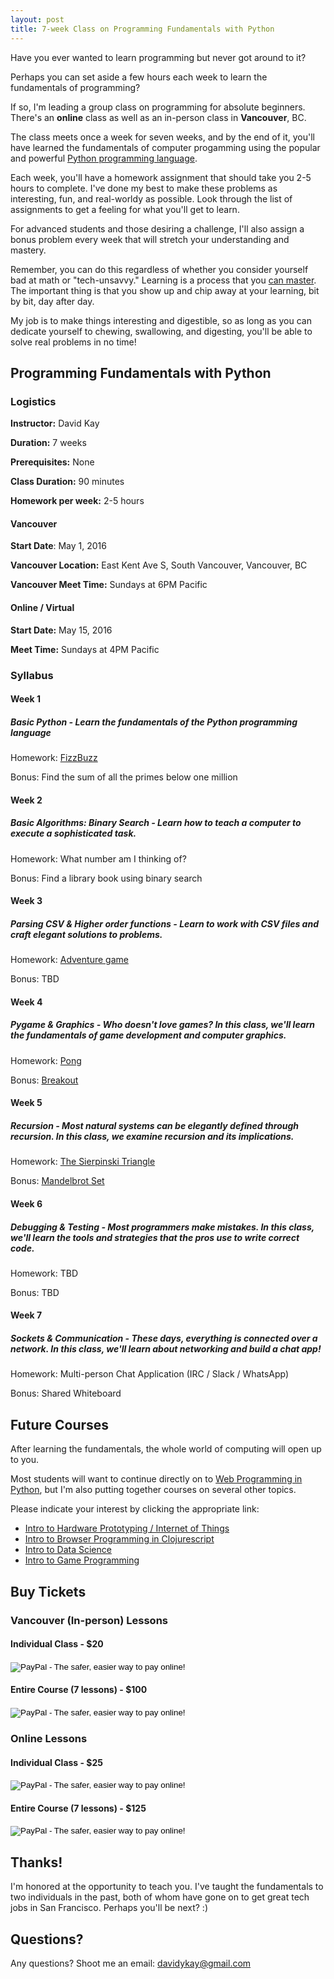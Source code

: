 ```yaml
---
layout: post
title: 7-week Class on Programming Fundamentals with Python
---
```


Have you ever wanted to learn programming but never got around to it?

Perhaps you can set aside a few hours each week to learn the fundamentals of programming?

If so, I'm leading a group class on programming for absolute beginners. There's an **online** class as well as an in-person class in **Vancouver**, BC.

The class meets once a week for seven weeks, and by the end of it, you'll have learned the fundamentals of computer progamming using the popular and powerful [Python programming language](https://en.wikipedia.org/wiki/Python_(programming_language)).

Each week, you'll have a homework assignment that should take you 2-5 hours to complete. I've done my best to make these problems as interesting, fun, and real-worldy as possible. Look through the list of assignments to get a feeling for what you'll get to learn.

For advanced students and those desiring a challenge, I'll also assign a bonus problem every week that will stretch your understanding and mastery. 

Remember, you can do this regardless of whether you consider yourself bad at math or "tech-unsavvy."
Learning is a process that you [can master](http://www.amazon.com/dp/039916524X/ref=r_soa_w_d).
The important thing is that you show up and chip away at your learning, bit by bit, day after day.

My job is to make things interesting and digestible, so as long as you can dedicate yourself to chewing, swallowing, and digesting, you'll be able to solve real problems in no time!

## Programming Fundamentals with Python

### Logistics

**Instructor:** David Kay

**Duration:** 7 weeks

**Prerequisites:** None

**Class Duration:** 90 minutes

**Homework per week:** 2-5 hours

#### Vancouver

**Start Date**: May 1, 2016

**Vancouver Location:** East Kent Ave S, South Vancouver, Vancouver, BC

**Vancouver Meet Time:** Sundays at 6PM Pacific

#### Online / Virtual

**Start Date:** May 15, 2016

**Meet Time:** Sundays at 4PM Pacific

### Syllabus

#### Week 1

##### Basic Python - Learn the fundamentals of the Python programming language

Homework: [FizzBuzz](https://en.wikipedia.org/wiki/Fizz_buzz)

Bonus: Find the sum of all the primes below one million

#### Week 2

##### Basic Algorithms: Binary Search - Learn how to teach a computer to execute a sophisticated task.

Homework: What number am I thinking of?

Bonus: Find a library book using binary search

#### Week 3

##### Parsing CSV & Higher order functions - Learn to work with CSV files and craft elegant solutions to problems.

Homework: [Adventure game](https://en.wikipedia.org/wiki/Interactive_fiction)

Bonus: TBD

#### Week 4

##### Pygame & Graphics - Who doesn't love games? In this class, we'll learn the fundamentals of game development and computer graphics.

Homework: [Pong](https://en.wikipedia.org/wiki/Pong)

Bonus: [Breakout](https://en.wikipedia.org/wiki/Breakout_(video_game))

#### Week 5 

##### Recursion - Most natural systems can be elegantly defined through recursion. In this class, we examine recursion and its implications.

Homework: [The Sierpinski Triangle](https://en.wikipedia.org/wiki/Sierpinski_triangle)

Bonus: [Mandelbrot Set](https://en.wikipedia.org/wiki/Mandlebrot_set)

#### Week 6

##### Debugging & Testing - Most programmers make mistakes. In this class, we'll learn the tools and strategies that the pros use to write correct code.

Homework: TBD

Bonus: TBD

#### Week 7

##### Sockets & Communication - These days, everything is connected over a network. In this class, we'll learn about networking and build a chat app!

Homework: Multi-person Chat Application (IRC / Slack / WhatsApp)

Bonus: Shared Whiteboard

## Future Courses

After learning the fundamentals, the whole world of computing will open up to you.

Most students will want to continue directly on to [Web Programming in Python](/Intro-to-Web-Programming-With-Python), but I'm also putting together courses on several other topics. 

Please indicate your interest by clicking the appropriate link:

* [Intro to Hardware Prototyping / Internet of Things](/Internet-of-Things-With-Python)
* [Intro to Browser Programming in Clojurescript](/Intro-to-Browser-Programming-With-Clojurescript)
* [Intro to Data Science](/Intro-to-Data-Science-with-Python)
* [Intro to Game Programming](/Intro-to-Game-Programming)

## Buy Tickets

### Vancouver (In-person) Lessons
        
#### Individual Class - $20

<form action="https://www.paypal.com/cgi-bin/webscr" method="post" target="_top">
    <input type="hidden" name="cmd" value="_s-xclick">
    <input type="hidden" name="hosted_button_id" value="8YGJRU5HCXUH4">
    <input type="image" src="https://www.paypalobjects.com/en_US/i/btn/btn_buynowCC_LG.gif" border="0" name="submit" alt="PayPal - The safer, easier way to pay online!">
    <img alt="" border="0" src="https://www.paypalobjects.com/en_US/i/scr/pixel.gif" width="1" height="1">
</form>
            
#### Entire Course (7 lessons) - $100 

<form action="https://www.paypal.com/cgi-bin/webscr" method="post" target="_top">
<input type="hidden" name="cmd" value="_s-xclick">
<input type="hidden" name="hosted_button_id" value="ZEEDS48HPZU9L">
<input type="image" src="https://www.paypalobjects.com/en_US/i/btn/btn_buynowCC_LG.gif" border="0" name="submit" alt="PayPal - The safer, easier way to pay online!">
<img alt="" border="0" src="https://www.paypalobjects.com/en_US/i/scr/pixel.gif" width="1" height="1">
</form>

### Online Lessons

#### Individual Class - $25

<form action="https://www.paypal.com/cgi-bin/webscr" method="post" target="_top">
    <input type="hidden" name="cmd" value="_s-xclick">
    <input type="hidden" name="hosted_button_id" value="G78FSDUC7L4UU">
    <input type="image" src="https://www.paypalobjects.com/en_US/i/btn/btn_buynowCC_LG.gif" border="0" name="submit" alt="PayPal - The safer, easier way to pay online!">
    <img alt="" border="0" src="https://www.paypalobjects.com/en_US/i/scr/pixel.gif" width="1" height="1">
</form>

#### Entire Course (7 lessons) - $125 

<form action="https://www.paypal.com/cgi-bin/webscr" method="post" target="_top">
    <input type="hidden" name="cmd" value="_s-xclick">
    <input type="hidden" name="hosted_button_id" value="C2HSDYL9EB576">
    <input type="image" src="https://www.paypalobjects.com/en_US/i/btn/btn_buynowCC_LG.gif" border="0" name="submit" alt="PayPal - The safer, easier way to pay online!">
    <img alt="" border="0" src="https://www.paypalobjects.com/en_US/i/scr/pixel.gif" width="1" height="1">
</form>

## Thanks!

I'm honored at the opportunity to teach you. I've taught the fundamentals to two individuals in the past, both of whom have gone on to get great tech jobs in San Francisco. Perhaps you'll be next? :)

## Questions?

Any questions? Shoot me an email: [davidykay@gmail.com](mailto:davidykay@gmail.com)

